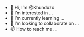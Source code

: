 - 👋 Hi, I’m @Khunduzx
- 👀 I’m interested in ...
- 🌱 I’m currently learning ...
- 💞️ I’m looking to collaborate on ...
- 📫 How to reach me ...

<!---
Khunduzx/Khunduzx is a ✨ special ✨ repository because its `README.md` (this file) appears on your GitHub profile.
You can click the Preview link to take a look at your changes.
--->
